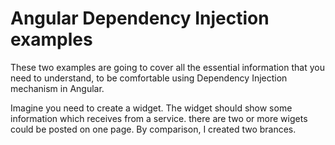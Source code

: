 # Angular Dependency Injection examples

These two examples are going to cover all the essential information that you need to understand, to be comfortable using Dependency Injection mechanism in Angular.

Imagine you need to create a widget. The widget should show some information which receives from a service. there are two or more wigets could be posted on one page. By comparison, I created two brances.
